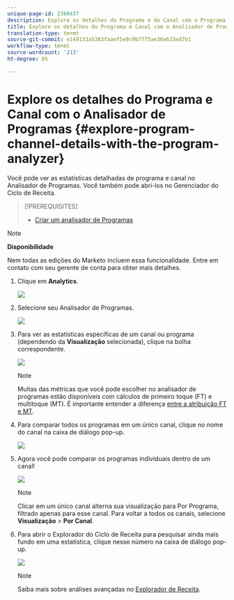 ```yaml
---
unique-page-id: 2360437
description: Explore os detalhes do Programa e do Canal com o Programa Analyzer - Documentos do marketing - Documentação do produto
title: Explore os detalhes do Programa e Canal com o Analisador de Programas
translation-type: tm+mt
source-git-commit: e149133a5383faaef5e9c9b7775ae36e633ed7b1
workflow-type: tm+mt
source-wordcount: '213'
ht-degree: 0%

---
```



# Explore os detalhes do Programa e Canal com o Analisador de Programas {#explore-program-channel-details-with-the-program-analyzer}

Você pode ver as estatísticas detalhadas de programa e canal no Analisador de Programas. Você também pode abri-los no Gerenciador do Ciclo de Receita.

>[!PREREQUISITES]
>
>* [Criar um analisador de Programas](create-a-program-analyzer.md)


>[!NOTE]
>
>**Disponibilidade**
>
>Nem todas as edições do Marketo incluem essa funcionalidade. Entre em contato com seu gerente de conta para obter mais detalhes.

1. Clique em **Analytics**.

   ![](assets/image2015-4-28-12-3a54-3a47.png)

1. Selecione seu Analisador de Programas.

   ![](assets/image2015-4-28-12-3a56-3a46.png)

1. Para ver as estatísticas específicas de um canal ou programa (dependendo da **Visualização** selecionada), clique na bolha correspondente.

   ![](assets/image2015-4-28-12-3a57-3a14.png)

   >[!NOTE]
   >
   >Muitas das métricas que você pode escolher no analisador de programas estão disponíveis com cálculos de primeiro toque (FT) e multitoque (MT). É importante entender a diferença [entre a atribuição FT e MT](/help/marketo/product-docs/reporting/revenue-cycle-analytics/revenue-tools/attribution/understanding-attribution.md).

1. Para comparar todos os programas em um único canal, clique no nome do canal na caixa de diálogo pop-up.

   ![](assets/image2015-4-28-12-3a59-3a36.png)

1. Agora você pode comparar os programas individuais dentro de um canal!

   ![](assets/image2015-4-28-13-3a0-3a14.png)

   >[!NOTE]
   >
   >Clicar em um único canal alterna sua visualização para Por Programa, filtrado apenas para esse canal. Para voltar a todos os canais, selecione **Visualização** > **Por Canal**.

1. Para abrir o Explorador do Ciclo de Receita para pesquisar ainda mais fundo em uma estatística, clique nesse número na caixa de diálogo pop-up.

   ![](assets/image2015-4-28-13-3a1-3a35.png)

   >[!NOTE]
   >
   >Saiba mais sobre análises avançadas no [Explorador de Receita](http://docs.marketo.com/display/docs/revenue+explorer).
